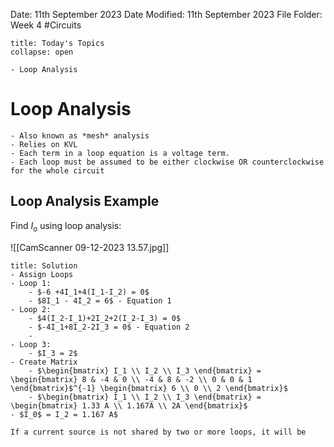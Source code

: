 Date: 11th September 2023
Date Modified: 11th September 2023
File Folder: Week 4
#Circuits

```ad-abstract
title: Today's Topics
collapse: open

- Loop Analysis

```
# Loop Analysis 

```ad-note
- Also known as *mesh* analysis
- Relies on KVL
- Each term in a loop equation is a voltage term.
- Each loop must be assumed to be either clockwise OR counterclockwise for the whole circuit
```

## Loop Analysis Example

Find $I_o$ using loop analysis:

![[CamScanner 09-12-2023 13.57.jpg]]

```ad-check
title: Solution
- Assign Loops
- Loop 1:
	- $-6 +4I_1+4(I_1-I_2) = 0$
	- $8I_1 - 4I_2 = 6$ - Equation 1
- Loop 2:
	- $4(I_2-I_1)+2I_2+2(I_2-I_3) = 0$
	- $-4I_1+8I_2-2I_3 = 0$ - Equation 2
	- 
- Loop 3:
	- $I_3 = 2$
- Create Matrix
	- $\begin{bmatrix} I_1 \\ I_2 \\ I_3 \end{bmatrix} = \begin{bmatrix} 8 & -4 & 0 \\ -4 & 8 & -2 \\ 0 & 0 & 1 \end{bmatrix}$^{-1} \begin{bmatrix} 6 \\ 0 \\ 2 \end{bmatrix}$
	- $\begin{bmatrix} I_1 \\ I_2 \\ I_3 \end{bmatrix} = \begin{bmatrix} 1.33 A \\ 1.167A \\ 2A \end{bmatrix}$
- $I_0$ = I_2 = 1.167 A$
```

```ad-important
If a current source is not shared by two or more loops, it will be 
```



